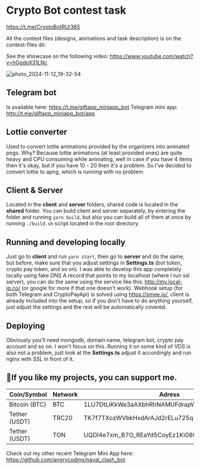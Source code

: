 # Crypto Bot contest task

https://t.me/CryptoBotRU/365

All the contest files (designs, animations and task description) is on the contest-files dir.

See the showcase on the following video: https://www.youtube.com/watch?v=hGgdoX31LNc

![photo_2024-11-12_19-32-54](https://github.com/user-attachments/assets/a7436872-394e-42bc-8355-f49fda86e5fe)

## Telegram bot

Is available here: https://t.me/giftapp_miniapp_bot
Telegram mini app: http://t.me/giftapp_miniapp_bot/app


## Lottie converter

Used to convert lottie animations provided by the organizers into animated pngs. Why? Because lottie animations (at least provided ones) are quite heavy and CPU consuming while animating, well in case if you have 4 items then it's okay, but if you have 10 - 20 then it's a problem. So I've decided to convert lottie to apng, which is running with no problem.

## Client & Server

Located in the **client** and **server** folders, shared code is located in the **shared** folder. You can build client and server separately, by entering the folder and running ```yarn build```, but also you can build all of them at once by running ```./build.sh``` script located in the root directory.

## Running and developing locally

Just go to **client** and run ```yarn start```, then go to **server** and do the same, but before, make sure that you adjust settings in **Settings.ts** (bot token, crypto pay token, and so on). I was able to develop this app completely locally using fake DNS A record that points to my localhost (where I run ssl server), you can do the same using the service like this: http://my.local-ip.co/ (or google for more if that one doesn't work). Webhook setup (for both Telegram and CryptoPayApi) is solved using https://smee.io/, client is already included into the setup, so if you don't have to do anything yourself, just adjust the settings and the rest will be automatically covered.

## Deploying

Obviously you'll need mongodb, domain name, telegram bot, crypto pay account and so on. I won't focus on this. Running it on some kind of VDS is also not a problem, just look at the **Settings.ts** adjust it accordingly and run nginx with SSL in front of it.

##  💜If you like my projects, you can support me.

| Coin/Symbol | Network | Adress |
|------|---------|--------|
| Bitcoin (BTC) | BTC | 1LU7DtLiKkWe3aAXbhRhNAMUFdrapWuAHW |
| Tether (USDT) | TRC20 | TK7f7TXozWVbkHxdArAJd2rELu725q1Ac5 |
| Tether (USDT) | TON | UQDI4e7xm_B7O_REaYd5CoyEz1Ki08t0EPlUim022_K9B2xa |

Check out my other recent Telegram Mini App here: https://github.com/angrycoding/naval_clash_bot
